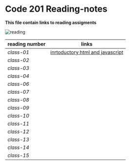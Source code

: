# Code 201 Reading-notes
**This file contain links to reading assigments**

![reading](https://assets.nst.com.my/images/articles/8314929977_4d7e817d68_h_1583683211.jpg)




| reading number | links |
| -------------- | ----- |
| _class-01_  |  [inrtoductory html and javascript](https://ibrahimkad.github.io/reading-notes/class-01) |
| _class-02_  |  []() |
| _class-03_  |  []() |
| _class-04_  |  []() |
| _class-06_  |  []() |
| _class-07_  |  []() |
| _class-08_  |  []() |
| _class-09_  |  []() |
| _class-10_  |  []() |
| _class-11_  |  []() |
| _class-12_  |  []() |
| _class-13_  |  []() |
| _class-14_  |  []() |
| _class-15_  |  []() |
